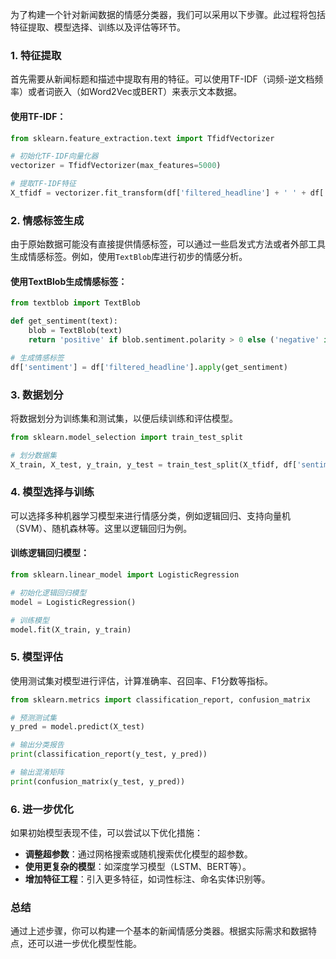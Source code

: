 为了构建一个针对新闻数据的情感分类器，我们可以采用以下步骤。此过程将包括特征提取、模型选择、训练以及评估等环节。

### 1. 特征提取

首先需要从新闻标题和描述中提取有用的特征。可以使用TF-IDF（词频-逆文档频率）或者词嵌入（如Word2Vec或BERT）来表示文本数据。

#### 使用TF-IDF：
```python
from sklearn.feature_extraction.text import TfidfVectorizer

# 初始化TF-IDF向量化器
vectorizer = TfidfVectorizer(max_features=5000)

# 提取TF-IDF特征
X_tfidf = vectorizer.fit_transform(df['filtered_headline'] + ' ' + df['filtered_description'])
```

### 2. 情感标签生成

由于原始数据可能没有直接提供情感标签，可以通过一些启发式方法或者外部工具生成情感标签。例如，使用`TextBlob`库进行初步的情感分析。

#### 使用TextBlob生成情感标签：
```python
from textblob import TextBlob

def get_sentiment(text):
    blob = TextBlob(text)
    return 'positive' if blob.sentiment.polarity > 0 else ('negative' if blob.sentiment.polarity < 0 else 'neutral')

# 生成情感标签
df['sentiment'] = df['filtered_headline'].apply(get_sentiment)
```

### 3. 数据划分

将数据划分为训练集和测试集，以便后续训练和评估模型。

```python
from sklearn.model_selection import train_test_split

# 划分数据集
X_train, X_test, y_train, y_test = train_test_split(X_tfidf, df['sentiment'], test_size=0.2, random_state=42)
```

### 4. 模型选择与训练

可以选择多种机器学习模型来进行情感分类，例如逻辑回归、支持向量机（SVM）、随机森林等。这里以逻辑回归为例。

#### 训练逻辑回归模型：
```python
from sklearn.linear_model import LogisticRegression

# 初始化逻辑回归模型
model = LogisticRegression()

# 训练模型
model.fit(X_train, y_train)
```

### 5. 模型评估

使用测试集对模型进行评估，计算准确率、召回率、F1分数等指标。

```python
from sklearn.metrics import classification_report, confusion_matrix

# 预测测试集
y_pred = model.predict(X_test)

# 输出分类报告
print(classification_report(y_test, y_pred))

# 输出混淆矩阵
print(confusion_matrix(y_test, y_pred))
```

### 6. 进一步优化

如果初始模型表现不佳，可以尝试以下优化措施：
- **调整超参数**：通过网格搜索或随机搜索优化模型的超参数。
- **使用更复杂的模型**：如深度学习模型（LSTM、BERT等）。
- **增加特征工程**：引入更多特征，如词性标注、命名实体识别等。

### 总结

通过上述步骤，你可以构建一个基本的新闻情感分类器。根据实际需求和数据特点，还可以进一步优化模型性能。
